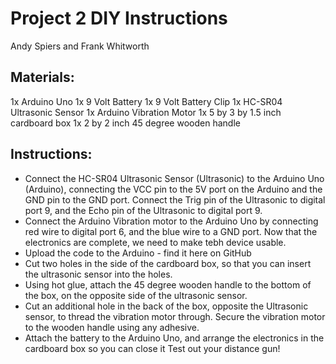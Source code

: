 # Project 2 DIY Instructions
Andy Spiers and Frank Whitworth

## Materials:
1x Arduino Uno
1x 9 Volt Battery
1x 9 Volt Battery Clip
1x HC-SR04 Ultrasonic Sensor
1x Arduino Vibration Motor
1x 5 by 3 by 1.5 inch cardboard box
1x 2 by 2 inch 45 degree wooden handle

## Instructions:
- Connect the HC-SR04 Ultrasonic Sensor (Ultrasonic) to the Arduino Uno (Arduino), connecting the VCC pin to the 5V port on the Arduino and the GND pin to the GND port. Connect the Trig pin of the Ultrasonic to digital port 9, and the Echo pin of the Ultrasonic to digital port 9.
- Connect the Arduino Vibration motor to the Arduino Uno by connecting red wire to digital port 6, and the blue wire to a GND port. Now that the electronics are complete, we need to make tebh device usable.
- Upload the code to the Arduino - find it here on GitHub
- Cut two holes in the side of the cardboard box, so that you can insert the ultrasonic sensor into the holes.
- Using hot glue, attach the 45 degree wooden handle to the bottom of the box, on the opposite side of the ultrasonic sensor. 
- Cut an additional hole in the back of the box, opposite the Ultrasonic sensor, to thread the vibration motor through. Secure the vibration motor to the wooden handle using any adhesive.
- Attach the battery to the Arduino Uno, and arrange the electronics in the cardboard box so you can close it
Test out your distance gun!
